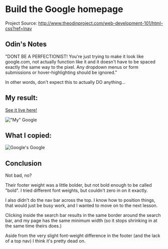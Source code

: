 # Build the Google homepage

Project Source: http://www.theodinproject.com/web-development-101/html-css?ref=lnav

## Odin's Notes

"DONT BE A PERFECTIONIST! You're just trying to make it look like google.com, not actually function like it and it doesn't have to be spaced exactly the same way to the pixel. Any dropdown menus or form submissions or hover-highlighting should be ignored."

In other words, don't expect this to actually DO anything...

## My result:

[See it live here!](http://htmlpreview.github.io/?https://github.com/craftykate/odin-project/blob/master/01_google_homepage/index.html)

!["My" Google](https://github.com/craftykate/odin-project/blob/master/01_google_homepage/img/mine.jpg)

## What I copied:

![Google's Google](https://github.com/craftykate/odin-project/blob/master/01_google_homepage/img/theirs.jpg)

## Conclusion

Not bad, no? 

Their footer weight was a little bolder, but not bold enough to be called "bold". I tried different font weights, but couldn't zero in on it exactly.

I also didn't do the nav bar across the top. I know how to position things, that would just be busy work, and I wanted to move on to the next lesson. 

Clicking inside the search bar results in the same border around the search bar, and my page has the same minimum width (so it stops shrinking in at the same time theirs does.)

Aside from the very slight font-weight difference in the footer (and the lack of a top nav) I think it's pretty dead on. 